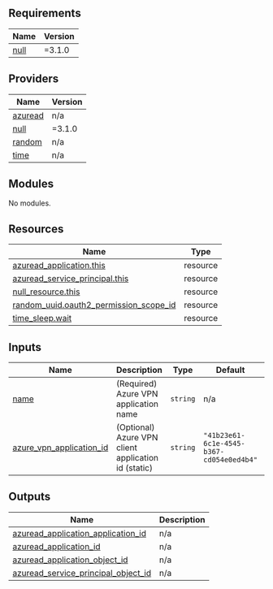 ## Requirements

| Name | Version |
|------|---------|
| <a name="requirement_null"></a> [null](#requirement\_null) | =3.1.0 |

## Providers

| Name | Version |
|------|---------|
| <a name="provider_azuread"></a> [azuread](#provider\_azuread) | n/a |
| <a name="provider_null"></a> [null](#provider\_null) | =3.1.0 |
| <a name="provider_random"></a> [random](#provider\_random) | n/a |
| <a name="provider_time"></a> [time](#provider\_time) | n/a |

## Modules

No modules.

## Resources

| Name | Type |
|------|------|
| [azuread_application.this](https://registry.terraform.io/providers/hashicorp/azuread/latest/docs/resources/application) | resource |
| [azuread_service_principal.this](https://registry.terraform.io/providers/hashicorp/azuread/latest/docs/resources/service_principal) | resource |
| [null_resource.this](https://registry.terraform.io/providers/hashicorp/null/3.1.0/docs/resources/resource) | resource |
| [random_uuid.oauth2_permission_scope_id](https://registry.terraform.io/providers/hashicorp/random/latest/docs/resources/uuid) | resource |
| [time_sleep.wait](https://registry.terraform.io/providers/hashicorp/time/latest/docs/resources/sleep) | resource |

## Inputs

| Name | Description | Type | Default | Required |
|------|-------------|------|---------|:--------:|
| <a name="input_name"></a> [name](#input\_name) | (Required) Azure VPN application name | `string` | n/a | yes |
| <a name="input_azure_vpn_application_id"></a> [azure\_vpn\_application\_id](#input\_azure\_vpn\_application\_id) | (Optional) Azure VPN client application id (static) | `string` | `"41b23e61-6c1e-4545-b367-cd054e0ed4b4"` | no |

## Outputs

| Name | Description |
|------|-------------|
| <a name="output_azuread_application_application_id"></a> [azuread\_application\_application\_id](#output\_azuread\_application\_application\_id) | n/a |
| <a name="output_azuread_application_id"></a> [azuread\_application\_id](#output\_azuread\_application\_id) | n/a |
| <a name="output_azuread_application_object_id"></a> [azuread\_application\_object\_id](#output\_azuread\_application\_object\_id) | n/a |
| <a name="output_azuread_service_principal_object_id"></a> [azuread\_service\_principal\_object\_id](#output\_azuread\_service\_principal\_object\_id) | n/a |
